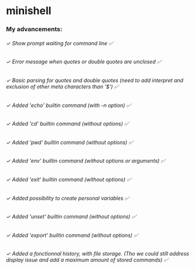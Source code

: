 # minishell

### My advancements:<br />
######  ✓ Show prompt waiting for command line ✅
######  ✓ Error message when quotes or double quotes are unclosed ✅
######  ✓ Basic parsing for quotes and double quotes (need to add interpret and exclusion of other meta characters than '$') ✅
######  ✓ Added 'echo' builtin command (with -n option) ✅
######  ✓ Added 'cd' builtin command (without options) ✅
######  ✓ Added 'pwd' builtin command (without options) ✅
######  ✓ Added 'env' builtin command (without options or arguments) ✅
######  ✓ Added 'exit' builtin command (without options) ✅
######  ✓ Added possibility to create personal variables ✅
######  ✓ Added 'unset' builtin command (without options) ✅
######  ✓ Added 'export' builtin command (without options) ✅
######  ✓ Added a fonctionnal history, with file storage. (Tho we could still address display issue and add a maximum amount of stored commands) ✅
